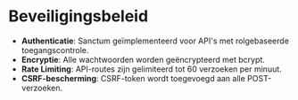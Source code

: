# Beveiligingsbeleid

- **Authenticatie**: Sanctum geïmplementeerd voor API's met rolgebaseerde toegangscontrole.
- **Encryptie**: Alle wachtwoorden worden geëncrypteerd met bcrypt.
- **Rate Limiting**: API-routes zijn gelimiteerd tot 60 verzoeken per minuut.
- **CSRF-bescherming**: CSRF-token wordt toegevoegd aan alle POST-verzoeken.
